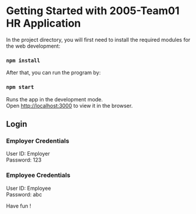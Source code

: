 # Getting Started with 2005-Team01 HR Application

In the project directory, you will first need to install the required modules for the web development:

### `npm install`

After that, you can run the program by:

### `npm start`

Runs the app in the development mode.\
Open [http://localhost:3000](http://localhost:3000) to view it in the browser.

## Login
### Employer Credentials
User ID: Employer  
Password: 123

### Employee Credentials
User ID: Employee  
Password: abc

Have fun !
